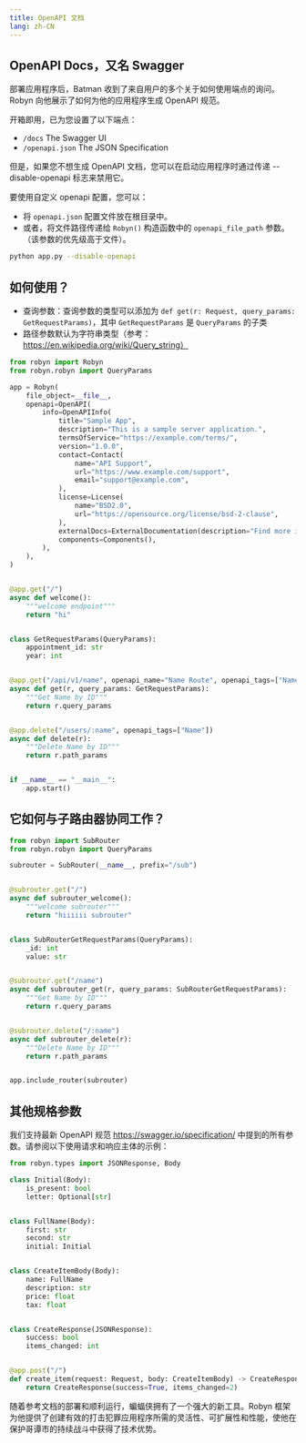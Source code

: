 ```yaml
---
title: OpenAPI 文档
lang: zh-CN
---
```


## OpenAPI Docs，又名 Swagger

部署应用程序后，Batman 收到了来自用户的多个关于如何使用端点的询问。Robyn 向他展示了如何为他的应用程序生成 OpenAPI 规范。

开箱即用，已为您设置了以下端点：

- `/docs` The Swagger UI
- `/openapi.json` The JSON Specification

但是，如果您不想生成 OpenAPI 文档，您可以在启动应用程序时通过传递 --disable-openapi 标志来禁用它。

要使用自定义 openapi 配置，您可以：

- 将 `openapi.json` 配置文件放在根目录中。
- 或者，将文件路径传递给 `Robyn()` 构造函数中的 `openapi_file_path` 参数。（该参数的优先级高于文件）。

```sh
python app.py --disable-openapi
```

## 如何使用？

- 查询参数：查询参数的类型可以添加为 `def get(r: Request, query_params: GetRequestParams)`，其中 `GetRequestParams` 是 `QueryParams` 的子类
- 路径参数默认为字符串类型（参考：https://en.wikipedia.org/wiki/Query_string）

```py
from robyn import Robyn
from robyn.robyn import QueryParams

app = Robyn(
    file_object=__file__,
    openapi=OpenAPI(
        info=OpenAPIInfo(
            title="Sample App",
            description="This is a sample server application.",
            termsOfService="https://example.com/terms/",
            version="1.0.0",
            contact=Contact(
                name="API Support",
                url="https://www.example.com/support",
                email="support@example.com",
            ),
            license=License(
                name="BSD2.0",
                url="https://opensource.org/license/bsd-2-clause",
            ),
            externalDocs=ExternalDocumentation(description="Find more info here", url="https://example.com/"),
            components=Components(),
        ),
    ),
)


@app.get("/")
async def welcome():
    """welcome endpoint"""
    return "hi"


class GetRequestParams(QueryParams):
    appointment_id: str
    year: int


@app.get("/api/v1/name", openapi_name="Name Route", openapi_tags=["Name"])
async def get(r, query_params: GetRequestParams):
    """Get Name by ID"""
    return r.query_params


@app.delete("/users/:name", openapi_tags=["Name"])
async def delete(r):
    """Delete Name by ID"""
    return r.path_params


if __name__ == "__main__":
    app.start()
```

## 它如何与子路由器协同工作？

```py
from robyn import SubRouter
from robyn.robyn import QueryParams

subrouter = SubRouter(__name__, prefix="/sub")


@subrouter.get("/")
async def subrouter_welcome():
    """welcome subrouter"""
    return "hiiiiii subrouter"


class SubRouterGetRequestParams(QueryParams):
    _id: int
    value: str


@subrouter.get("/name")
async def subrouter_get(r, query_params: SubRouterGetRequestParams):
    """Get Name by ID"""
    return r.query_params


@subrouter.delete("/:name")
async def subrouter_delete(r):
    """Delete Name by ID"""
    return r.path_params


app.include_router(subrouter)
```

## 其他规格参数

我们支持最新 OpenAPI 规范 https://swagger.io/specification/ 中提到的所有参数。请参阅以下使用请求和响应主体的示例：

```py
from robyn.types import JSONResponse, Body

class Initial(Body):
    is_present: bool
    letter: Optional[str]


class FullName(Body):
    first: str
    second: str
    initial: Initial


class CreateItemBody(Body):
    name: FullName
    description: str
    price: float
    tax: float


class CreateResponse(JSONResponse):
    success: bool
    items_changed: int


@app.post("/")
def create_item(request: Request, body: CreateItemBody) -> CreateResponse:
    return CreateResponse(success=True, items_changed=2)
```

随着参考文档的部署和顺利运行，蝙蝠侠拥有了一个强大的新工具。Robyn 框架为他提供了创建有效的打击犯罪应用程序所需的灵活性、可扩展性和性能，使他在保护哥谭市的持续战斗中获得了技术优势。